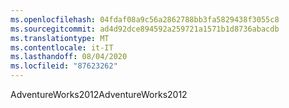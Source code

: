 ```yaml
---
ms.openlocfilehash: 04fdaf08a9c56a2862788bb3fa5829438f3055c8
ms.sourcegitcommit: ad4d92dce894592a259721a1571b1d8736abacdb
ms.translationtype: MT
ms.contentlocale: it-IT
ms.lasthandoff: 08/04/2020
ms.locfileid: "87623262"
---
```

<span data-ttu-id="9fa3a-101">AdventureWorks2012</span><span class="sxs-lookup"><span data-stu-id="9fa3a-101">AdventureWorks2012</span></span>
